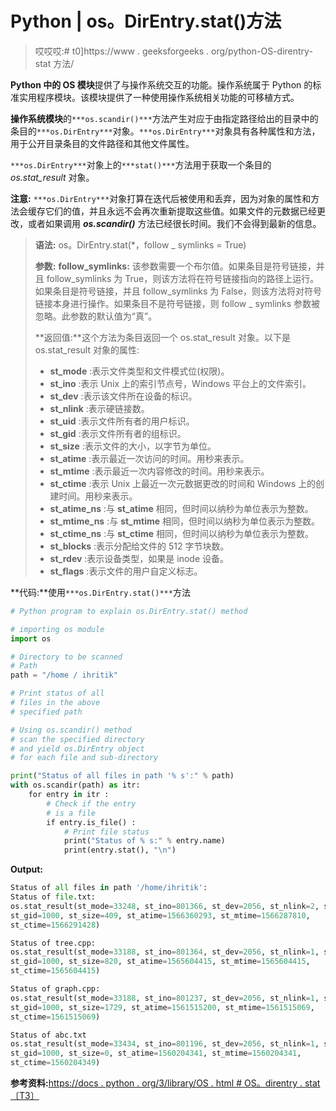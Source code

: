 # Python | os。DirEntry.stat()方法

> 哎哎哎:# t0]https://www . geeksforgeeks . org/python-OS-direntry-stat 方法/

**Python 中的 OS 模块**提供了与操作系统交互的功能。操作系统属于 Python 的标准实用程序模块。该模块提供了一种使用操作系统相关功能的可移植方式。

**操作系统模块**的`***os.scandir()***`方法产生对应于由指定路径给出的目录中的条目的`***os.DirEntry***`对象。`***os.DirEntry***`对象具有各种属性和方法，用于公开目录条目的文件路径和其他文件属性。

`***os.DirEntry***`对象上的`***stat()***`方法用于获取一个条目的 *os.stat_result* 对象。

**注意:** `***os.DirEntry***`对象打算在迭代后被使用和丢弃，因为对象的属性和方法会缓存它们的值，并且永远不会再次重新提取这些值。如果文件的元数据已经更改，或者如果调用 ***os.scandir()*** 方法已经很长时间。我们不会得到最新的信息。

> **语法:** os。DirEntry.stat(*，follow _ symlinks = True)
> 
> **参数:**
> **follow_symlinks:** 该参数需要一个布尔值。如果条目是符号链接，并且 follow_symlinks 为 True，则该方法将在符号链接指向的路径上运行。如果条目是符号链接，并且 follow_symlinks 为 False，则该方法将对符号链接本身进行操作。如果条目不是符号链接，则 follow _ symlinks 参数被忽略。此参数的默认值为“真”。
> 
> **返回值:**这个方法为条目返回一个 os.stat_result 对象。以下是 os.stat_result 对象的属性:
> 
> *   **st_mode** :表示文件类型和文件模式位(权限)。
> *   **st_ino** :表示 Unix 上的索引节点号，Windows 平台上的文件索引。
> *   **st_dev** :表示该文件所在设备的标识。
> *   **st_nlink** :表示硬链接数。
> *   **st_uid** :表示文件所有者的用户标识。
> *   **st_gid** :表示文件所有者的组标识。
> *   **st_size** :表示文件的大小，以字节为单位。
> *   **st_atime** :表示最近一次访问的时间。用秒来表示。
> *   **st_mtime** :表示最近一次内容修改的时间。用秒来表示。
> *   **st_ctime** :表示 Unix 上最近一次元数据更改的时间和 Windows 上的创建时间。用秒来表示。
> *   **st_atime_ns** :与 **st_atime** 相同，但时间以纳秒为单位表示为整数。
> *   **st_mtime_ns** :与 **st_mtime** 相同，但时间以纳秒为单位表示为整数。
> *   **st_ctime_ns** :与 **st_ctime** 相同，但时间以纳秒为单位表示为整数。
> *   **st_blocks** :表示分配给文件的 512 字节块数。
> *   **st_rdev** :表示设备类型，如果是 inode 设备。
> *   **st_flags** :表示文件的用户自定义标志。

**代码:**使用`***os.DirEntry.stat()***`方法

```py
# Python program to explain os.DirEntry.stat() method 

# importing os module  
import os

# Directory to be scanned
# Path
path = "/home / ihritik"

# Print status of all
# files in the above
# specified path

# Using os.scandir() method
# scan the specified directory
# and yield os.DirEntry object
# for each file and sub-directory

print("Status of all files in path '% s':" % path) 
with os.scandir(path) as itr:
    for entry in itr :
        # Check if the entry
        # is a file 
        if entry.is_file() :
            # Print file status    
            print("Status of % s:" % entry.name)
            print(entry.stat(), "\n")
```

**Output:**

```py
Status of all files in path '/home/ihritik':
Status of file.txt:
os.stat_result(st_mode=33248, st_ino=801366, st_dev=2056, st_nlink=2, st_uid=1000,
st_gid=1000, st_size=409, st_atime=1566360293, st_mtime=1566287810, 
st_ctime=1566291428)

Status of tree.cpp:
os.stat_result(st_mode=33188, st_ino=801364, st_dev=2056, st_nlink=1, st_uid=1000,
st_gid=1000, st_size=820, st_atime=1565604415, st_mtime=1565604415,
st_ctime=1565604415)

Status of graph.cpp:
os.stat_result(st_mode=33188, st_ino=801237, st_dev=2056, st_nlink=1, st_uid=1000,
st_gid=1000, st_size=1729, st_atime=1561515200, st_mtime=1561515069, 
st_ctime=1561515069)

Status of abc.txt
os.stat_result(st_mode=33434, st_ino=801196, st_dev=2056, st_nlink=1, st_uid=1000,
st_gid=1000, st_size=0, st_atime=1560204341, st_mtime=1560204341, 
st_ctime=1560204349)

```

**参考资料:**[https://docs . python . org/3/library/OS . html # OS。direntry . stat〔T3〕](https://docs.python.org/3/library/os.html#os.DirEntry.stat)